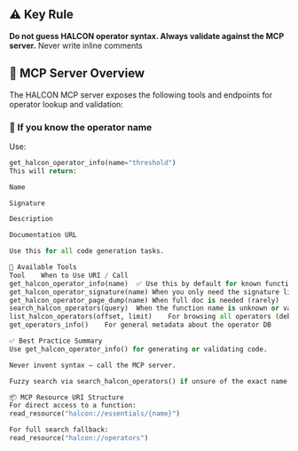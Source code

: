 ## ⚠️ Key Rule
**Do not guess HALCON operator syntax. Always validate against the MCP server.**
Never write inline comments

## 🔧 MCP Server Overview

The HALCON MCP server exposes the following tools and endpoints for operator lookup and validation:

### 🎯 If you know the operator name
Use:
```python
get_halcon_operator_info(name="threshold")
This will return:

Name

Signature

Description

Documentation URL

Use this for all code generation tasks.

🧰 Available Tools
Tool	When to Use	URI / Call
get_halcon_operator_info(name)	✅ Use this by default for known functions	halcon://essentials/{name}
get_halcon_operator_signature(name)	When you only need the signature line	
get_halcon_operator_page_dump(name)	When full doc is needed (rarely)	
search_halcon_operators(query)	When the function name is unknown or vague	
list_halcon_operators(offset, limit)	For browsing all operators (debug or discovery)	
get_operators_info()	For general metadata about the operator DB	

✅ Best Practice Summary
Use get_halcon_operator_info() for generating or validating code.

Never invent syntax — call the MCP server.

Fuzzy search via search_halcon_operators() if unsure of the exact name.

📦 MCP Resource URI Structure
For direct access to a function:
read_resource("halcon://essentials/{name}")

For full search fallback:
read_resource("halcon://operators")